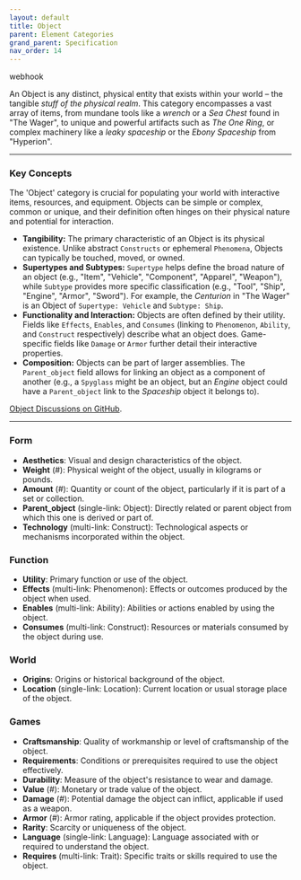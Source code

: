 ```yaml
---
layout: default
title: Object
parent: Element Categories
grand_parent: Specification
nav_order: 14
---
```


<span class="material-symbols-outlined">webhook</span>

An Object is any distinct, physical entity that exists within your world – the tangible *stuff of the physical realm*. This category encompasses a vast array of items, from mundane tools like a *wrench* or a *Sea Chest* found in "The Wager", to unique and powerful artifacts such as *The One Ring*, or complex machinery like a *leaky spaceship* or the *Ebony Spaceship* from "Hyperion".

---
### Key Concepts

The 'Object' category is crucial for populating your world with interactive items, resources, and equipment. Objects can be simple or complex, common or unique, and their definition often hinges on their physical nature and potential for interaction.

*   **Tangibility:** The primary characteristic of an Object is its physical existence. Unlike abstract `Constructs` or ephemeral `Phenomena`, Objects can typically be touched, moved, or owned.
*   **Supertypes and Subtypes:** `Supertype` helps define the broad nature of an object (e.g., "Item", "Vehicle", "Component", "Apparel", "Weapon"), while `Subtype` provides more specific classification (e.g., "Tool", "Ship", "Engine", "Armor", "Sword"). For example, the *Centurion* in "The Wager" is an Object of `Supertype: Vehicle` and `Subtype: Ship`.
*   **Functionality and Interaction:** Objects are often defined by their utility. Fields like `Effects`, `Enables`, and `Consumes` (linking to `Phenomenon`, `Ability`, and `Construct` respectively) describe what an object does. Game-specific fields like `Damage` or `Armor` further detail their interactive properties.
*   **Composition:** Objects can be part of larger assemblies. The `Parent_object` field allows for linking an object as a component of another (e.g., a `Spyglass` might be an object, but an *Engine* object could have a `Parent_object` link to the *Spaceship* object it belongs to).

[Object Discussions on GitHub](https://github.com/OnlyWorlds/OnlyWorlds/discussions/categories/Object).

---
### Form
- **Aesthetics**: Visual and design characteristics of the object.
- **Weight** (#): Physical weight of the object, usually in kilograms or pounds.
- **Amount** (#): Quantity or count of the object, particularly if it is part of a set or collection.
- **Parent_object** (single-link: Object): Directly related or parent object from which this one is derived or part of.
- **Technology** (multi-link: Construct): Technological aspects or mechanisms incorporated within the object.

### Function
- **Utility**: Primary function or use of the object.
- **Effects** (multi-link: Phenomenon): Effects or outcomes produced by the object when used.
- **Enables** (multi-link: Ability): Abilities or actions enabled by using the object.
- **Consumes** (multi-link: Construct): Resources or materials consumed by the object during use.

### World
- **Origins**: Origins or historical background of the object.
- **Location** (single-link: Location): Current location or usual storage place of the object.

### Games
- **Craftsmanship**: Quality of workmanship or level of craftsmanship of the object.
- **Requirements**: Conditions or prerequisites required to use the object effectively.
- **Durability**: Measure of the object's resistance to wear and damage.
- **Value** (#): Monetary or trade value of the object.
- **Damage** (#): Potential damage the object can inflict, applicable if used as a weapon.
- **Armor** (#): Armor rating, applicable if the object provides protection.
- **Rarity**: Scarcity or uniqueness of the object.
- **Language** (single-link: Language): Language associated with or required to understand the object.
- **Requires** (multi-link: Trait): Specific traits or skills required to use the object.

